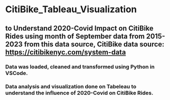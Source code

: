 # CitiBike_Tableau_Visualization
## to Understand 2020-Covid Impact on CitiBike Rides using month of September data from 2015-2023 from this data source, CitiBike data source: https://citibikenyc.com/system-data
### Data was loaded, cleaned and transformed using Python in VSCode. 
### Data analysis and visualization done on Tabeleau to understand the influence of 2020-Covid on CitiBike Rides. 
